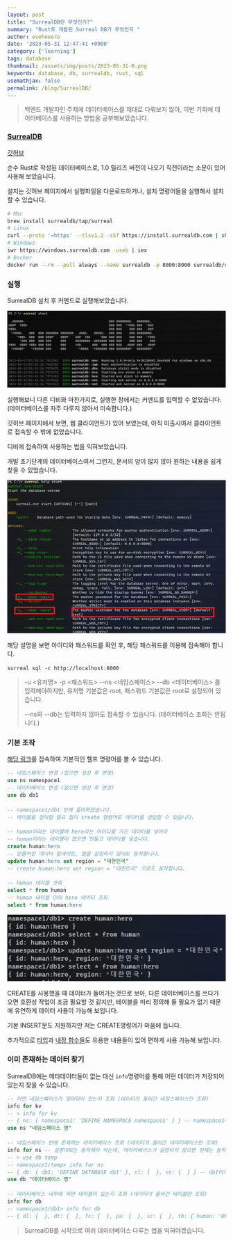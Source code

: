 ```yaml
---
layout: post
title: "SurrealDB란 무엇인가?"
summary: "Rust로 개발된 Surreal DB가 무엇인지 "
author: eveheeero
date: '2023-05-31 12:47:41 +0900'
category: ['learning']
tags: database
thumbnail: /assets/img/posts/2023-05-31-0.png
keywords: database, db, surrealdb, rust, sql
usemathjax: false
permalink: /blog/SurrealDB/
---
```



> 백엔드 개발자인 주제에 데이터베이스를 제대로 다뤄보지 않아, 이번 기회에 데이터베이스를 사용하는 방법을 공부해보았습니다.

### [SurrealDB](https://surrealdb.com/)

[깃허브](https://github.com/surrealdb/surrealdb)

순수 Rust로 작성된 데이터베이스로, 1.0 릴리즈 버전이 나오기 직전이라는 소문이 있어 사용해 보았습니다.

설치는 깃허브 페이지에서 실행파일을 다운로드하거나, 설치 명령어들을 실행해서 설치할 수 있습니다.

```bash
# Mac
brew install surrealdb/tap/surreal
# Linux
curl --proto '=https' --tlsv1.2 -sSf https://install.surrealdb.com | sh
# Windows
iwr https://windows.surrealdb.com -useb | iex
# Docker 
docker run --rm --pull always --name surrealdb -p 8000:8000 surrealdb/surrealdb:latest start
```

### 실행

SurrealDB 설치 후 커멘드로 실행해보았습니다.

![SurrealDB 실행 모습](/assets/img/posts/2023-05-31-0.png)

실행해보니 다른 디비와 마찬가지로, 실행한 창에서는 커멘드를 입력할 수 없었습니다. \(데이터베이스를 자주 다루지 않아서 미숙합니다.\)

깃허브 페이지에서 보면, 웹 클라이언트가 있어 보였는데, 아직 미출시여서 클라이언트로 접속할 수 밖에 없었습니다.

디비에 접속하여 사용하는 법을 익혀보았습니다.

개발 초기단계의 데이터베이스여서 그런지, 문서의 양이 많지 않아 원하는 내용을 쉽게 찾을 수 있었습니다.

![SurrealDB 패스워드 설정 실행](/assets/img/posts/2023-05-31-1.png "패스워드 설정 필요")

해당 설명을 보면 아이디와 패스워드를 확인 후, 해당 패스워드를 이용해 접속해야 합니다.

`surreal sql -c http://localhost:8000`

> -u <유저명> -p <패스워드> --ns <네임스페이스> --db <데이터베이스> 를 입력해야하지만, 유저명 기본값은 root, 패스워드 기본값은 root로 설정되어 있습니다.
>
> --ns와 --db는 입력하지 않아도 접속할 수 있습니다. \(데이터베이스 조회는 안됩니다.\)

### 기본 조작

[해당 링크](https://surrealdb.com/docs/surrealql/statements)를 접속하여 기본적인 헬프 명령어를 볼 수 있습니다.

```sql
-- 네임스페이스 변경 (없으면 생성 후 변경)
use ns namespace1
-- 데이터베이스 변경 (없으면 생성 후 변경)
use db db1

-- namespace1/db1 안에 들어와있습니다.
-- 테이블을 정의할 필요 없이 create 명령어로 데이터를 삽입할 수 있습니다.

-- human이라는 테이블에 hero라는 아이디를 가진 데이터를 넣어라
-- human이라는 테이블이 없으면 만들고 데이터를 넣습니다.
create human:hero
-- 만들어진 데이터 업데이트, 열을 설정하지 않아도 동작합니다.
update human:hero set region = "대한민국"
-- create human:hero set region = "대한민국" 으로도 동작합니다.

-- human 테이블 조회
select * from human
-- human 테이블 안의 hero 데이터 조회
select * from human:hero
```

![기본적인 데이터 삽입](/assets/img/posts/2023-05-31-2.png)

CREATE를 사용했을 때 데이터가 들어가는것으로 보아, 다른 데이터베이스를 쓰다가 오면 호환성 작업이 조금 필요할 것 같지만, 테이블을 미리 정의해 둘 필요가 없기 때문에 유연하게 데이터 사용이 가능해 보입니다.

기본 INSERT문도 지원하지만 저는 CREATE명령어가 마음에 듭니다.

추가적으로 [타입](https://surrealdb.com/docs/surrealql/datamodel)과 [내장 함수들](https://surrealdb.com/docs/surrealql/functions)도 유용한 내용들이 있어 편하게 사용 가능해 보입니다.

### 이미 존재하는 데이터 찾기

SurrealDB에는 메타데이터들이 없는 대신 `info`명령어를 통해 어떤 데이터가 저장되어있는지 찾을 수 있습니다.

```sql
-- 어떤 네임스페이스가 정의되어 있는지 조회 (데이터가 들어간 네임스페이스만 조회)
info for kv
-- > info for kv
-- { ns: { namespace1: 'DEFINE NAMESPACE namespace1' } } -- namespace1이라는 네임스페이스가 존재함
use ns "네임스페이스 명"

-- 네임스페이스 안에 존재하는 데이터베이스 조회 (데이터가 들어간 데이터베이스만 조회)
info for ns -- 설명대로는 동작해야 하는데, 데이터베이스가 설정되지 않으면 현재는 동작하지 않습니다. use db temp로 아무런 데이터베이스를 사용한다고 선언한 후 사용하시면 됩니다.
-- > use db temp
-- namespace1/temp> info for ns
-- { db: { db1: 'DEFINE DATABASE db1' }, nl: {  }, nt: {  } } -- db1이라는 데이터베이스가 존재함
use db "데이터베이스 명"

-- 데이터베이스 내부에 어떤 테이블이 있는지 조회 (데이터가 들어간 테이블만 조회)
info for db
-- namespace1/db1> info for db
-- { dl: {  }, dt: {  }, fc: {  }, pa: {  }, sc: {  }, tb: { human: 'DEFINE TABLE human SCHEMALESS PERMISSIONS NONE' } } -- human이라는 테이블이 존재함
```

> SurrealDB를 시작으로 여러 데이터베이스 다루는 법을 익혀야겠습니다.
